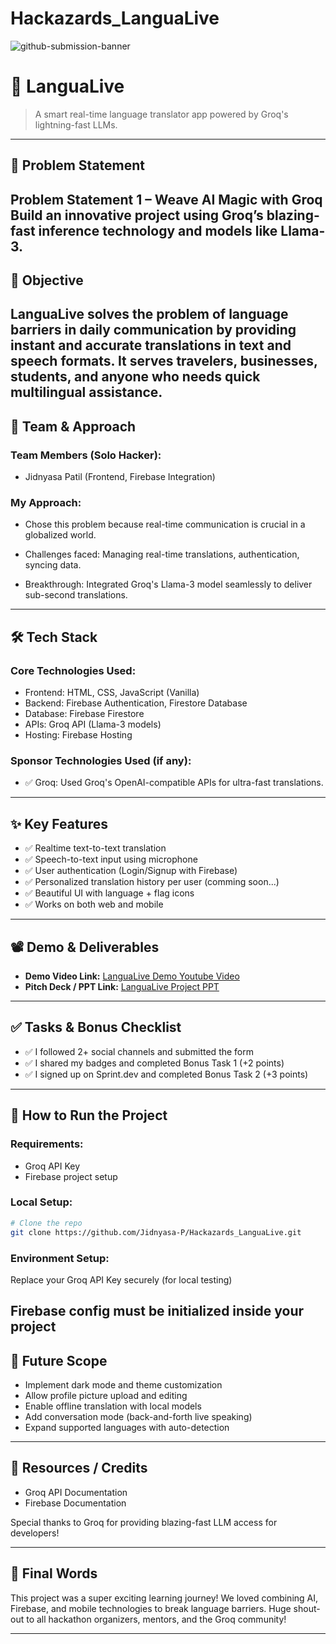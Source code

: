 # Hackazards_LanguaLive

![github-submission-banner](https://github.com/user-attachments/assets/a1493b84-e4e2-456e-a791-ce35ee2bcf2f)

# 🚀 LanguaLive

> A smart real-time language translator app powered by Groq's lightning-fast LLMs.

---

## 📌 Problem Statement

Problem Statement 1 – Weave AI Magic with Groq
Build an innovative project using Groq’s blazing-fast inference technology and models like Llama-3.
---

## 🎯 Objective

LanguaLive solves the problem of language barriers in daily communication by providing instant and accurate translations in text and speech formats.
It serves travelers, businesses, students, and anyone who needs quick multilingual assistance.
---

## 🧠 Team & Approach


### Team Members (Solo Hacker):  
- Jidnyasa Patil (Frontend, Firebase Integration)

### My Approach:  
- Chose this problem because real-time communication is crucial in a globalized world.

- Challenges faced: Managing real-time translations, authentication, syncing data.

- Breakthrough: Integrated Groq's Llama-3 model seamlessly to deliver sub-second translations.


---

## 🛠️ Tech Stack

### Core Technologies Used:
- Frontend: HTML, CSS, JavaScript (Vanilla)
- Backend: Firebase Authentication, Firestore Database
- Database: Firebase Firestore
- APIs: Groq API (Llama-3 models)
- Hosting: Firebase Hosting

### Sponsor Technologies Used (if any):
- ✅ Groq: Used Groq's OpenAI-compatible APIs for ultra-fast translations.
---

## ✨ Key Features

- ✅ Realtime text-to-text translation
- ✅ Speech-to-text input using microphone
- ✅ User authentication (Login/Signup with Firebase)
- ✅ Personalized translation history per user (comming soon...)
- ✅ Beautiful UI with language + flag icons
- ✅ Works on both web and mobile 

---

## 📽️ Demo & Deliverables

- **Demo Video Link:** [LanguaLive Demo Youtube Video](https://youtu.be/qCqB86VJnfQ?si=OnmYp7sQJSWAsAKh)
- **Pitch Deck / PPT Link:** [LanguaLive Project PPT](https://docs.google.com/presentation/d/1HeC1tQZMgqBbeUoHjbs99jcIDawXU-L_/edit?usp=sharing&ouid=110476789858939284191&rtpof=true&sd=true)

---

## ✅ Tasks & Bonus Checklist

- ✅ I followed 2+ social channels and submitted the form
- ✅ I shared my badges and completed Bonus Task 1 (+2 points)
- ✅ I signed up on Sprint.dev and completed Bonus Task 2 (+3 points)

---

## 🧪 How to Run the Project

### Requirements:
- Groq API Key
- Firebase project setup

### Local Setup:
```bash
# Clone the repo
git clone https://github.com/Jidnyasa-P/Hackazards_LanguaLive.git

```
### Environment Setup:

Replace your Groq API Key securely (for local testing)

Firebase config must be initialized inside your project
---

## 🧬 Future Scope

- Implement dark mode and theme customization
- Allow profile picture upload and editing
- Enable offline translation with local models
- Add conversation mode (back-and-forth live speaking) 
- Expand supported languages with auto-detection

---

## 📎 Resources / Credits

- Groq API Documentation
- Firebase Documentation

Special thanks to Groq for providing blazing-fast LLM access for developers!

---

## 🏁 Final Words

This project was a super exciting learning journey!
We loved combining AI, Firebase, and mobile technologies to break language barriers.
Huge shout-out to all hackathon organizers, mentors, and the Groq community!


---